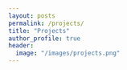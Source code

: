 ```yaml
---
layout: posts
permalink: /projects/
title: "Projects"
author_profile: true
header:
  image: "/images/projects.png"
---
```



